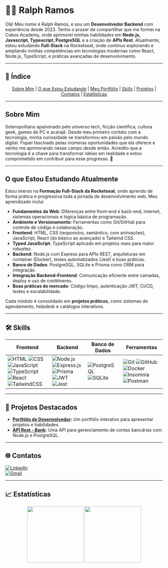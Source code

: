 # 👨‍💻 Ralph Ramos

Olá! Meu nome é Ralph Ramos, e sou um **Desenvolvedor Backend** com experiência desde 2023. Tenho o prazer de compartilhar que me formei na Cubos Academy, onde aprimorei minhas habilidades em **Node.js, Javascript, Typescript, PostgreSQL** e a criação de **APIs Rest**. Atualmente, estou estudando **Full-Stack** na Rocketseat, onde continuo explorando e ampliando minhas competências em tecnologias modernas como React, Node.js, TypeScript, e práticas avançadas de desenvolvimento.

---

## 📖 Índice

<div align="center">
  <a href="#sobre-mim">Sobre Mim</a> | 
  <a href="#o-que-estou-estudando-atualmente">O que Estou Estudando</a> | 
  <a href="#meu-portfólio-de-desenvolvedor">Meu Portfólio</a> | 
  <a href="#-skills">Skills</a> | 
  <a href="#-projetos-destacados">Projetos</a> | 
  <a href="#-contatos">Contatos</a> | 
  <a href="#-estatísticas">Estatísticas</a>
</div>

---

## Sobre Mim

Soteropolitano apaixonado pelo universo tech, ficção científica, cultura geek, games de PC e acarajé. Desde meu primeiro contato com a tecnologia, minha curiosidade se transformou em paixão pelo mundo digital. Fiquei fascinado pelas inúmeras oportunidades que ela oferece e venho me aprimorando nesse campo desde então. Acredito que a tecnologia é a chave para transformar ideias em realidade e estou comprometido em contribuir para esse progresso. 👨

---

## O que Estou Estudando Atualmente

Estou imerso na **Formação Full-Stack da Rocketseat**, onde aprendo de forma prática e progressiva toda a jornada de desenvolvimento web. Meu aprendizado inclui:

- **Fundamentos da Web**: Diferenças entre front-end e back-end, internet, sistemas operacionais e lógica básica de programação.  
- **Ambiente e Versionamento**: Ferramentas como Git/GitHub para controle de código e colaboração.  
- **Frontend**: HTML, CSS (responsivo, semântico, com animações), JavaScript, React (do básico ao avançado) e Tailwind CSS.  
- **Typed JavaScript**: TypeScript aplicado em projetos reais para maior robustez.  
- **Backend**: Node.js com Express para APIs REST, arquiteturas em container (Docker), testes automatizados (Jest) e boas práticas.  
- **Banco de Dados**: PostgreSQL, SQLite e Prisma como ORM para integração.  
- **Integração Backend–Frontend**: Comunicação eficiente entre camadas, deploy e uso de contêineres.  
- **Boas práticas de mercado**: Código limpo, autenticação JWT, CI/CD, testes e escalabilidade.

Cada módulo é consolidado em **projetos práticos**, como sistemas de agendamento, helpdesk e catálogos interativos.

---

## 🛠 Skills

| Frontend | Backend | Banco de Dados | Ferramentas |
|----------|---------|----------------|-------------|
| ![HTML](https://img.shields.io/badge/HTML-E34F26.svg?style=for-the-badge&logo=html5&logoColor=white) ![CSS](https://img.shields.io/badge/CSS-1572B6.svg?style=for-the-badge&logo=css3&logoColor=white) ![JavaScript](https://img.shields.io/badge/JavaScript-F7DF1E.svg?style=for-the-badge&logo=javascript&logoColor=black) ![TypeScript](https://img.shields.io/badge/TypeScript-3178C6.svg?style=for-the-badge&logo=typescript&logoColor=white) ![React](https://img.shields.io/badge/React-61DAFB.svg?style=for-the-badge&logo=react&logoColor=black) ![TailwindCSS](https://img.shields.io/badge/Tailwind_CSS-38B2AC.svg?style=for-the-badge&logo=tailwind-css&logoColor=white) | ![Node.js](https://img.shields.io/badge/Node.js-339933.svg?style=for-the-badge&logo=nodedotjs&logoColor=white) ![Express.js](https://img.shields.io/badge/Express.js-000000.svg?style=for-the-badge&logo=express&logoColor=white) ![Prisma](https://img.shields.io/badge/Prisma-2D3748.svg?style=for-the-badge&logo=prisma&logoColor=white) ![JWT](https://img.shields.io/badge/JWT-000000.svg?style=for-the-badge&logo=jsonwebtokens&logoColor=white) ![Jest](https://img.shields.io/badge/Jest-C21325.svg?style=for-the-badge&logo=jest&logoColor=white) | ![PostgreSQL](https://img.shields.io/badge/PostgreSQL-4169E1.svg?style=for-the-badge&logo=postgresql&logoColor=white) ![SQLite](https://img.shields.io/badge/SQLite-003B57.svg?style=for-the-badge&logo=sqlite&logoColor=white) | ![Git](https://img.shields.io/badge/Git-F05032.svg?style=for-the-badge&logo=git&logoColor=white) ![GitHub](https://img.shields.io/badge/GitHub-181717.svg?style=for-the-badge&logo=github&logoColor=white) ![Docker](https://img.shields.io/badge/Docker-2496ED.svg?style=for-the-badge&logo=docker&logoColor=white) ![Insomnia](https://img.shields.io/badge/Insomnia-5849BE.svg?style=for-the-badge&logo=insomnia&logoColor=white) ![Postman](https://img.shields.io/badge/Postman-FF6C37.svg?style=for-the-badge&logo=postman&logoColor=white) |

---

## 🚀 Projetos Destacados

- **[Portfólio de Desenvolvedor](https://ralphcajazeira.github.io/Portfolio-Dev/):** Um portfólio interativo para apresentar projetos e habilidades.  
- **[API Rest - Bank](https://github.com/RalphCajazeira/cubos-bank-api):** Uma API para gerenciamento de contas bancárias com Node.js e PostgreSQL.  

---

## 🌐 Contatos

[![LinkedIn](https://img.shields.io/badge/LinkedIn-0A66C2.svg?style=for-the-badge&logo=LinkedIn&logoColor=white)](https://www.linkedin.com/in/ralphcajazeira/)  
[![Gmail](https://img.shields.io/badge/Gmail-EA4335.svg?style=for-the-badge&logo=Gmail&logoColor=white)](mailto:ralphmtk@gmail.com)

---

## 📈 Estatísticas

<div align="center">
  <img height="180em" src="https://github-readme-stats.vercel.app/api?username=RalphCajazeira&layout=compact&theme=dracula&show_icons=true&custom_title=Principais%20Estatísticas" />
  <img height="180em" src="https://github-readme-stats.vercel.app/api/top-langs/?username=RalphCajazeira&theme=dracula&show_icons=true&custom_title=Linguagens%20mais%20usadas" />
</div>
